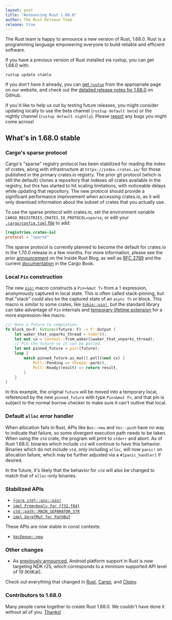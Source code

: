 ```yaml
---
layout: post
title: "Announcing Rust 1.68.0"
author: The Rust Release Team
release: true
---
```


The Rust team is happy to announce a new version of Rust, 1.68.0. Rust is a
programming language empowering everyone to build reliable and efficient
software.

If you have a previous version of Rust installed via rustup, you can get 1.68.0
with:

```console
rustup update stable
```

If you don't have it already, you can [get
`rustup`](https://www.rust-lang.org/install.html) from the appropriate page on
our website, and check out the [detailed release notes for
1.68.0](https://github.com/rust-lang/rust/blob/master/RELEASES.md#version-1680-2023-03-09)
on GitHub.

If you'd like to help us out by testing future releases, you might consider
updating locally to use the beta channel (`rustup default beta`) or the nightly
channel (`rustup default nightly`). Please
[report](https://github.com/rust-lang/rust/issues/new/choose) any bugs you
might come across!

## What's in 1.68.0 stable

### Cargo's sparse protocol

Cargo's "sparse" registry protocol has been stabilized for reading the index of
crates, along with infrastructure at `https://index.crates.io/` for those
published in the primary crates.io registry. The prior git protocol (which is
still the default) clones a repository that indexes _all_ crates available in
the registry, but this has started to hit scaling limitations, with noticeable
delays while updating that repository. The new protocol should provide a
significant performance improvement when accessing crates.io, as it will only
download information about the subset of crates that you actually use.

To use the sparse protocol with crates.io, set the environment variable
`CARGO_REGISTRIES_CRATES_IO_PROTOCOL=sparse`, or edit your
[`.cargo/config.toml` file](https://doc.rust-lang.org/cargo/reference/config.html)
to add:

```toml
[registries.crates-io]
protocol = "sparse"
```

The sparse protocol is currently planned to become the default for crates.io in
the 1.70.0 release in a few months. For more information, please see the prior
[announcement](https://blog.rust-lang.org/inside-rust/2023/01/30/cargo-sparse-protocol.html)
on the Inside Rust Blog, as well as
[RFC 2789](https://rust-lang.github.io/rfcs/2789-sparse-index.html)
and the current
[documentation](https://doc.rust-lang.org/stable/cargo/reference/registry-index.html#sparse-protocol)
in the Cargo Book.

### Local `Pin` construction

The new [`pin!`](https://doc.rust-lang.org/stable/std/pin/macro.pin.html) macro
constructs a `Pin<&mut T>` from a `T` expression, anonymously captured in local
state. This is often called stack-pinning, but that "stack" could also be the
captured state of an `async fn` or block. This macro is similar to some crates,
like [`tokio::pin!`](https://docs.rs/tokio/1/tokio/macro.pin.html), but the
standard library can take advantage of `Pin` internals and [temporary lifetime
extension](https://doc.rust-lang.org/stable/reference/destructors.html#temporary-lifetime-extension)
for a more expression-like macro.

```rust
/// Runs a future to completion.
fn block_on<F: Future>(future: F) -> F::Output {
    let waker_that_unparks_thread = todo!();
    let mut cx = Context::from_waker(&waker_that_unparks_thread);
    // Pin the future so it can be polled.
    let mut pinned_future = pin!(future);
    loop {
        match pinned_future.as_mut().poll(&mut cx) {
            Poll::Pending => thread::park(),
            Poll::Ready(result) => return result,
        }
    }
}
```

In this example, the original `future` will be moved into a temporary local,
referenced by the new `pinned_future` with type `Pin<&mut F>`, and that pin is
subject to the normal borrow checker to make sure it can't outlive that local.

### Default `alloc` error handler

When allocation fails in Rust, APIs like `Box::new` and `Vec::push` have no way
to indicate that failure, so some divergent execution path needs to be taken.
When using the `std` crate, the program will print to `stderr` and abort.
As of Rust 1.68.0, binaries which include `std` will continue to have
this behavior. Binaries which do not include `std`, only including `alloc`, will now `panic!`
on allocation failure, which may be further adjusted via a `#[panic_handler]` if desired.

In the future, it's likely that the behavior for `std` will also be changed to match that of `alloc`-only binaries.

### Stabilized APIs

- [`{core,std}::pin::pin!`](https://doc.rust-lang.org/stable/std/pin/macro.pin.html)
- [`impl From<bool> for {f32,f64}`](https://doc.rust-lang.org/stable/std/primitive.f32.html#impl-From%3Cbool%3E-for-f32)
- [`std::path::MAIN_SEPARATOR_STR`](https://doc.rust-lang.org/stable/std/path/constant.MAIN_SEPARATOR_STR.html)
- [`impl DerefMut for PathBuf`](https://doc.rust-lang.org/stable/std/path/struct.PathBuf.html#impl-DerefMut-for-PathBuf)

These APIs are now stable in const contexts:

- [`VecDeque::new`](https://doc.rust-lang.org/stable/std/collections/struct.VecDeque.html#method.new)

### Other changes

* As [previously announced](https://blog.rust-lang.org/2023/01/09/android-ndk-update-r25.html),
  Android platform support in Rust is now targeting NDK r25, which corresponds to
  a minimum supported API level of 19 (KitKat).

Check out everything that changed in
[Rust](https://github.com/rust-lang/rust/blob/stable/RELEASES.md#version-1680-2023-03-09),
[Cargo](https://github.com/rust-lang/cargo/blob/master/CHANGELOG.md#cargo-168-2023-03-09),
and [Clippy](https://github.com/rust-lang/rust-clippy/blob/master/CHANGELOG.md#rust-168).

### Contributors to 1.68.0

Many people came together to create Rust 1.68.0.
We couldn't have done it without all of you.
[Thanks!](https://thanks.rust-lang.org/rust/1.68.0/)
